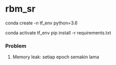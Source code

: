 # rbm_sr
conda create -n tf_env python=3.6

conda activate tf_env
pip install -r requirements.txt


### Problem
1. Memory leak: setiap epoch semakin lama
